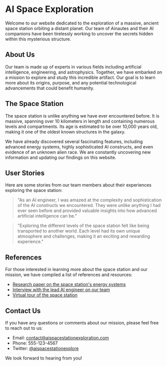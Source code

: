<!--
Write me content for website with wallpaper which alt text is:

"A team of Ainautes and their AI companions exploring a massive, ancient space station orbiting a distant planet."

The name/title of the page should not be 1:1 copy of the alt text but rather a real content of the website which is using this wallpaper.

- Use markdown format
- Start with the heading
- The content should look like a real website
- Include real sections like references, contact, user stories, etc. use things relevant to the page purpose.
- Feel free to use structure like headings, bullets, numbering, blockquotes, paragraphs, horizontal lines, etc.
- You can use formatting like bold or _italic_
- You can include UTF-8 emojis
- Links should be only #hash anchors (and you can refer to the document itself)
- Do not include images
-->

<!--font:Montserrat-->

# AI Space Exploration

Welcome to our website dedicated to the exploration of a massive, ancient space station orbiting a distant planet. Our team of Ainautes and their AI companions have been tirelessly working to uncover the secrets hidden within this mysterious structure.

## About Us

Our team is made up of experts in various fields including artificial intelligence, engineering, and astrophysics. Together, we have embarked on a mission to explore and study this incredible artifact. Our goal is to learn more about its origins, purpose, and any potential technological advancements that could benefit humanity.

## The Space Station

The space station is unlike anything we have ever encountered before. It is massive, spanning over 10 kilometers in length and containing numerous levels and compartments. Its age is estimated to be over 10,000 years old, making it one of the oldest known structures in the galaxy.

We have already discovered several fascinating features, including advanced energy systems, highly sophisticated AI constructs, and even evidence of an unknown alien race. We are constantly uncovering new information and updating our findings on this website.

## User Stories

Here are some stories from our team members about their experiences exploring the space station:

> "As an AI engineer, I was amazed at the complexity and sophistication of the AI constructs we encountered. They were unlike anything I had ever seen before and provided valuable insights into how advanced artificial intelligence can be."

> "Exploring the different levels of the space station felt like being transported to another world. Each level had its own unique atmosphere and challenges, making it an exciting and rewarding experience."

## References

For those interested in learning more about the space station and our mission, we have compiled a list of references and resources:

-   [Research paper on the space station's energy systems](#energy-systems)
-   [Interview with the lead AI engineer on our team](#ai-engineer-interview)
-   [Virtual tour of the space station](#virtual-tour)

## Contact Us

If you have any questions or comments about our mission, please feel free to reach out to us:

-   Email: [contact@aispacestationexploration.com](mailto:contact@aispacestationexploration.com)
-   Phone: 555-123-4567
-   Twitter: [@aispacestationexplore](#twitter)

We look forward to hearing from you!
